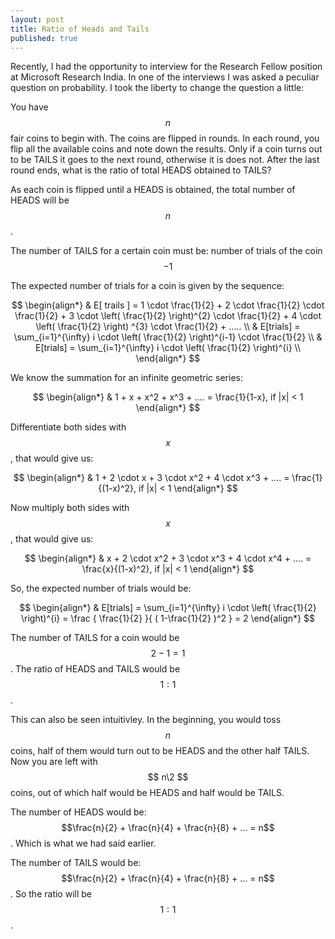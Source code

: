 ```yaml
---
layout: post
title: Ratio of Heads and Tails
published: true
---
```



Recently, I had the opportunity to interview for the Research Fellow position at Microsoft Research India. In one of the interviews I was asked a peculiar question on probability. I took the liberty to change the question a little:

You have $$n$$ fair coins to begin with. The coins are flipped in rounds. In each round, you flip all the available coins and note down the results. Only if a coin turns out to be TAILS it goes to the next round, otherwise it is does not. After the last round ends, what is the ratio of total HEADS obtained to TAILS?

As each coin is flipped until a HEADS is obtained, the total number of HEADS will be $$n$$.

The number of TAILS for a certain coin must be: number of trials of the coin $$- 1$$

The expected number of trials for a coin is given by the sequence:

$$
\begin{align*}
& E[ trails ] = 1 \cdot \frac{1}{2} + 2 \cdot \frac{1}{2} \cdot \frac{1}{2} + 3 \cdot \left( \frac{1}{2} \right)^{2} \cdot \frac{1}{2} + 4 \cdot \left( \frac{1}{2} \right) ^{3}  \cdot \frac{1}{2}  +  ..... \\
& E[trials] = \sum_{i=1}^{\infty} i \cdot \left( \frac{1}{2}  \right)^{i-1} \cdot \frac{1}{2} \\
& E[trials] = \sum_{i=1}^{\infty} i \cdot \left( \frac{1}{2}  \right)^{i} \\
\end{align*}
$$

We know the summation for an infinite geometric series:

$$
\begin{align*}
& 1 + x + x^2 + x^3 + .... = \frac{1}{1-x}, if |x| < 1
\end{align*}
$$

Differentiate both sides with $$x$$, that would give us:

$$
\begin{align*}
& 1 + 2 \cdot x + 3 \cdot x^2 + 4 \cdot x^3 + .... = \frac{1}{(1-x)^2}, if |x| < 1
\end{align*}
$$

Now multiply both sides with $$x$$, that would give us:

$$
\begin{align*}
& x + 2 \cdot x^2 + 3 \cdot x^3 + 4 \cdot x^4 + .... = \frac{x}{(1-x)^2}, if |x| < 1
\end{align*}
$$

So, the expected number of trials would be:

$$
\begin{align*}
& E[trials] = \sum_{i=1}^{\infty} i \cdot \left( \frac{1}{2}  \right)^{i}  = \frac { \frac{1}{2} }{ ( 1-\frac{1}{2} )^2 } = 2
\end{align*}
$$

The number of TAILS for a coin would be $$ 2 - 1 = 1 $$. The ratio of HEADS and TAILS would be $$ 1:1 $$.

This can also be seen intuitivley. In the beginning, you would toss $$n$$ coins, half of them would turn out to be HEADS and the other half TAILS. Now you are left with $$ n\2 $$ coins, out of which half would be HEADS and half would be TAILS.

The number of HEADS would be: $$\frac{n}{2} + \frac{n}{4} + \frac{n}{8} + ... = n$$. Which is what we had said earlier.

The number of TAILS would be: $$\frac{n}{2} + \frac{n}{4} + \frac{n}{8} + ... = n$$. So the ratio will be $$ 1:1 $$.














